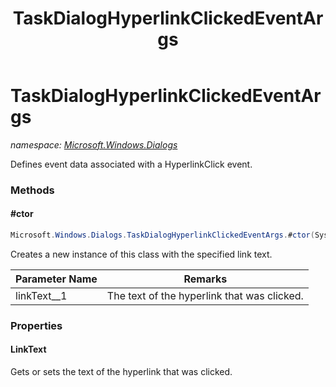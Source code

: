﻿---
title: TaskDialogHyperlinkClickedEventArgs
---

# TaskDialogHyperlinkClickedEventArgs
_namespace: [Microsoft.Windows.Dialogs](N-Microsoft.Windows.Dialogs.html)_

Defines event data associated with a HyperlinkClick event.

### Methods

#### #ctor
```csharp
Microsoft.Windows.Dialogs.TaskDialogHyperlinkClickedEventArgs.#ctor(System.String)
```
Creates a new instance of this class with the specified link text.

|Parameter Name|Remarks|
|--------------|-------|
|linkText__1|The text of the hyperlink that was clicked.|




### Properties

#### LinkText
Gets or sets the text of the hyperlink that was clicked.

